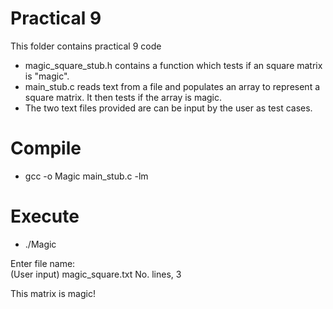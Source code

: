 # Practical 9
This folder contains practical 9 code  
  
* magic_square_stub.h contains a function which tests if an square matrix is "magic".
* main_stub.c reads text from a file and populates an array to represent a square matrix. It then tests if the array is magic.  
* The two text files provided are can be input by the user as test cases.

# Compile
* gcc -o Magic main_stub.c -lm

# Execute

* ./Magic

Enter file name:  
(User input) magic_square.txt
No. lines, 3  
  
  
  
This matrix is magic!
